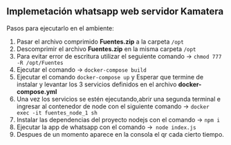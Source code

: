 #

## Implemetación whatsapp web servidor Kamatera

Pasos para ejecutarlo en el ambiente:

1. Pasar el archivo comprimido **Fuentes.zip** a la carpeta `/opt`
2. Descomprimir el archivo **Fuentes.zip** en la misma carpeta `/opt`
3. Para evitar error de escritura utilizar el seguiente comando ->
   `chmod 777 -R /opt/Fuentes`
4. Ejecutar el comando -> `docker-compose build`
5. Ejecutar el comando `docker-compose up` y Esperar que termine de instalar y levantar los 3 servicios definidos en el archivo **docker-compose.yml**
6. Una vez los servicios se estén ejecutando,abrir una segunda terminal e ingresar al contenedor de node con el siguiente comando -> `docker exec -it fuentes_node_1 sh`
7. Instalar las dependencias del proyecto nodejs con el comando -> `npm i`
8. Ejecutar la app de whatsapp con el comando ->` node index.js`
9. Despues de un momento aparece en la consola el qr cada cierto tiempo.
